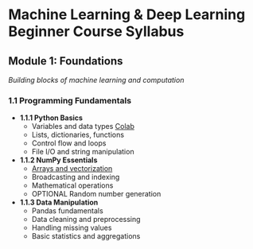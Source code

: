 # Machine Learning & Deep Learning Beginner Course Syllabus

## Module 1: Foundations
*Building blocks of machine learning and computation*

### 1.1 Programming Fundamentals
- **1.1.1 Python Basics**
  - Variables and data types 
  [Colab](https://colab.research.google.com/drive/1jH6V6G5Z5F2S9j6LkwwYUqDMKcJJPXFH?usp=sharing)
  - Lists, dictionaries, functions
  - Control flow and loops
  - File I/O and string manipulation
- **1.1.2 NumPy Essentials**
  - [Arrays and vectorization](https://dev.to/vuk_rosic/numpy-essentials-arrays-and-vectorization-19id)
  - Broadcasting and indexing
  - Mathematical operations
  - OPTIONAL Random number generation
- **1.1.3 Data Manipulation**
  - Pandas fundamentals
  - Data cleaning and preprocessing
  - Handling missing values
  - Basic statistics and aggregations